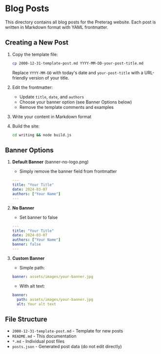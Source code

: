 # Blog Posts

This directory contains all blog posts for the Preterag website. Each post is written in Markdown format with YAML frontmatter.

## Creating a New Post

1. Copy the template file:
   ```bash
   cp 2000-12-31-template-post.md YYYY-MM-DD-your-post-title.md
   ```
   Replace `YYYY-MM-DD` with today's date and `your-post-title` with a URL-friendly version of your title.

2. Edit the frontmatter:
   - Update `title`, `date`, and `authors`
   - Choose your banner option (see Banner Options below)
   - Remove the template comments and examples

3. Write your content in Markdown format

4. Build the site:
   ```bash
   cd writing && node build.js
   ```

## Banner Options

1. **Default Banner** (banner-no-logo.png)
   - Simply remove the banner field from frontmatter
   ```yaml
   ---
   title: "Your Title"
   date: 2024-03-07
   authors: ["Your Name"]
   ---
   ```

2. **No Banner**
   - Set banner to false
   ```yaml
   ---
   title: "Your Title"
   date: 2024-03-07
   authors: ["Your Name"]
   banner: false
   ---
   ```

3. **Custom Banner**
   - Simple path:
   ```yaml
   banner: assets/images/your-banner.jpg
   ```
   - With alt text:
   ```yaml
   banner:
     path: assets/images/your-banner.jpg
     alt: Your alt text
   ```

## File Structure

- `2000-12-31-template-post.md` - Template for new posts
- `README.md` - This documentation
- `*.md` - Individual post files
- `posts.json` - Generated post data (do not edit directly) 